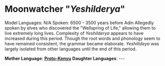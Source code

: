 # Moonwatcher "*Yeshilderya*"
Model Languages: N/A
Spoken: 6500 - 3500 years before Adin
Allegedly spoken by elves who discovered the "Wellspring of Life," allowing them to live extremely long lives.
Complexity of *Yeshilderya* appears to have increased during this period. Though the root words and phonology seem to have remained consistent, the grammar became elaborate.
*Yeshiltdeya* was largely isolated from other languages until the end of this period.

**Mother Language**: [**Proto-Kenyu**](lexicon/future-targets/languages/proto-kenyu.md)
**Daughter Languages**: ---
